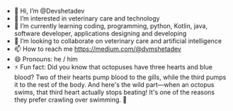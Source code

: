 - 👋 Hi, I’m @Devshetadev
- 👀 I’m interested in veterinary care and technology
- 🌱 I’m currently learning coding, programming, python, Kotlin, java, software developer, applications designing and developing 
- 💞️ I’m looking to collaborate on veterinary care and artificial intelligence 
- 📫 How to reach me https://medium.com/@dvmshetadev
- 😄 Pronouns: he / him
- ⚡ Fun fact: Did you know that octopuses have three hearts and blue blood? Two of their hearts pump blood to the gills, while the third pumps it to the rest of the body. And here's the wild part—when an octopus swims, that third heart actually stops beating! It's one of the reasons they prefer crawling over swimming. 🐙 


<!---
Demshetadev/Demshetadev is a ✨ special ✨ repository because its `README.md` (this file) appears on your GitHub profile.
You can click the Preview link to take a look at your changes.
--->
